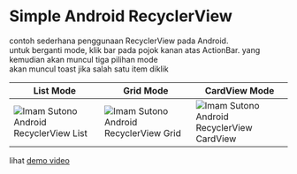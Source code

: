 # Simple Android RecyclerView
contoh sederhana penggunaan RecyclerView pada Android. <br/>
untuk berganti mode, klik bar pada pojok kanan atas ActionBar. yang kemudian akan muncul tiga pilihan mode <br/>
akan muncul toast jika salah satu item diklik

<table>
  <thead>
    <th>List Mode</th>
    <th>Grid Mode</th>
    <th>CardView Mode</th>
  </thead>
  <tbody>
    <tr>
      <td>
        <img src="http://imamsutono.com/res/android/imam%20sutono%20-%20android%20recyclerview%20list.jpeg" alt="Imam Sutono Android RecyclerView List" />
      </td>
      <td>
        <img src="http://imamsutono.com/res/android/imam%20sutono%20-%20android%20recyclerview%20grid.jpeg" alt="Imam Sutono Android RecyclerView Grid" />
      </td>
      <td>
        <img src="http://imamsutono.com/res/android/imam%20sutono%20-%20android%20recyclerview%20cardview.jpeg" alt="Imam Sutono Android RecyclerView CardView" />
      </td>
    </tr>
  </tbody>
</table>

lihat [demo video](http://imamsutono.com/res/android/imam%20sutono%20-%20android%20recyclerview%20ripple.mp4)
